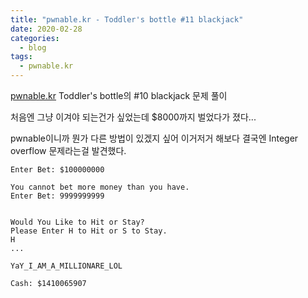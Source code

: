 ```yaml
---
title: "pwnable.kr - Toddler's bottle #11 blackjack"
date: 2020-02-28
categories:
  - blog
tags:
  - pwnable.kr
---
```


[pwnable.kr][pwnable.kr] Toddler's bottle의 #10 blackjack 문제 풀이

처음엔 그냥 이겨야 되는건가 싶었는데 $8000까지 벌었다가 졌다...

pwnable이니까 뭔가 다른 방법이 있겠지 싶어 이거저거 해보다 결국엔 Integer overflow 문제라는걸 발견했다.

~~~
Enter Bet: $100000000

You cannot bet more money than you have.
Enter Bet: 9999999999


Would You Like to Hit or Stay?
Please Enter H to Hit or S to Stay.
H
... 

YaY_I_AM_A_MILLIONARE_LOL

Cash: $1410065907
~~~

[pwnable.kr]: https://pwnable.kr